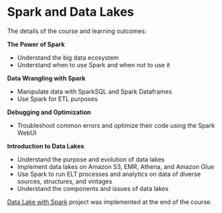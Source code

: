 # Spark and Data Lakes
The details of the course and learning outcomes:

**The Power of Spark**
 - Understand the big data ecosystem
 - Understand when to use Spark and when not to use it
 
**Data Wrangling with Spark**
 - Manipulate data with SparkSQL and Spark Dataframes
 - Use Spark for ETL purposes
 
**Debugging and Optimization**
 - Troubleshoot common errors and optimize their code using the Spark WebUI

**Introduction to Data Lakes**
 - Understand the purpose and evolution of data lakes
 - Implement data lakes on Amazon S3, EMR, Athena, and Amazon Glue
 - Use Spark to run ELT processes and analytics on data of diverse sources, structures, and vintages
 - Understand the components and issues of data lakes

[Data Lake with Spark](https://github.com/mpoyraz/Udacity-Data-Engineering-Nanodegree/tree/master/L3-Data-Lakes-With-Spark/P4-Data-Lake-With-Spark) project was implemented at the end of the course.

